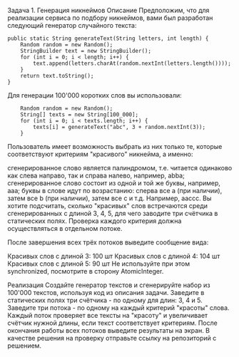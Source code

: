 Задача 1. Генерация никнеймов
Описание
Предположим, что для реализации сервиса по подбору никнеймов, вами был разработан следующий генератор случайного текста:

    public static String generateText(String letters, int length) {
        Random random = new Random();
        StringBuilder text = new StringBuilder();
        for (int i = 0; i < length; i++) {
            text.append(letters.charAt(random.nextInt(letters.length())));
        }
        return text.toString();
    }
Для генерации 100'000 коротких слов вы использовали:

        Random random = new Random();
        String[] texts = new String[100_000];
        for (int i = 0; i < texts.length; i++) {
            texts[i] = generateText("abc", 3 + random.nextInt(3));
        }
Пользователь имеет возможность выбрать из них только те, которые соответствуют критериям "красивого" никнейма, 
а именно:

сгенерированное слово является палиндромом, т.е. читается одинаково как слева направо, 
так и справа налево, например, abba;
сгенерированное слово состоит из одной и той же буквы, например, aaa;
буквы в слове идут по возрастанию: сперва все a (при наличии), затем все b (при наличии), 
затем все c и т.д. Например, aaccc.
Вы хотите подсчитать, сколько "красивых" слов встречаются среди сгенерированных с длиной 3, 4, 5, 
для чего заводите три счётчика в статических полях. 
Проверка каждого критерия должна осуществляться в отдельном потоке.

После завершения всех трёх потоков выведите сообщение вида:

Красивых слов с длиной 3: 100 шт
Красивых слов с длиной 4: 104 шт
Красивых слов с длиной 5: 90 шт
Не используйте при этом synchronized, посмотрите в сторону AtomicInteger.

Реализация
Создайте генератор текстов и сгенерируйте набор из 100'000 текстов, используя код из описания задачи.
Заведите в статических полях три счётчика - по одному для длин: 3, 4 и 5.
Заведите три потока - по одному на каждый критерий "красоты" слова. Каждый поток проверяет все тексты 
на "красоту" и увеличивает счётчик нужной длины, если текст соответствует критериям.
После окончания работы всех потоков выведите результаты на экран.
В качестве решения на проверку отправьте ссылку на репозиторий с решением.